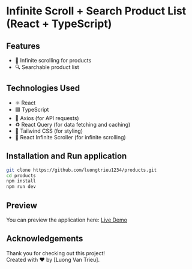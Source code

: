 # Infinite Scroll + Search Product List (React + TypeScript)

## Features

- 🔄 Infinite scrolling for products
- 🔍 Searchable product list

## Technologies Used

- ⚛️ React
- 🟦 TypeScript
- 📡 Axios (for API requests)
- ♻️ React Query (for data fetching and caching)
- 🎨 Tailwind CSS (for styling)
- 🔽 React Infinite Scroller (for infinite scrolling)

## Installation and Run application

```bash
git clone https://github.com/luongtrieu1234/products.git
cd products
npm install
npm run dev
```

## Preview

You can preview the application here: [Live Demo](https://products-hazel-alpha.vercel.app/)

## Acknowledgements

Thank you for checking out this project!  
Created with ❤️ by [Luong Van Trieu].
